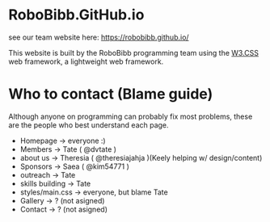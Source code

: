 # RoboBibb.GitHub.io
see our team website here: https://robobibb.github.io/

This website is built by the RoboBibb programming team using the [W3.CSS](https://www.w3schools.com/w3css/) web framework, a lightweight web framework.

# Who to contact (Blame guide)
Although anyone on programming can probably fix most problems, these are the people who best understand each page.
- Homepage -> everyone :)
- Members -> Tate ( @dvtate )
- about us -> Theresia ( @theresiajahja )(Keely helping w/ design/content)
- Sponsors -> Saea ( @kim54771 )
- outreach -> Tate
- skills building -> Tate
- styles/main.css -> everyone, but blame Tate
- Gallery -> ? (not asigned)
- Contact -> ? (not asigned)
